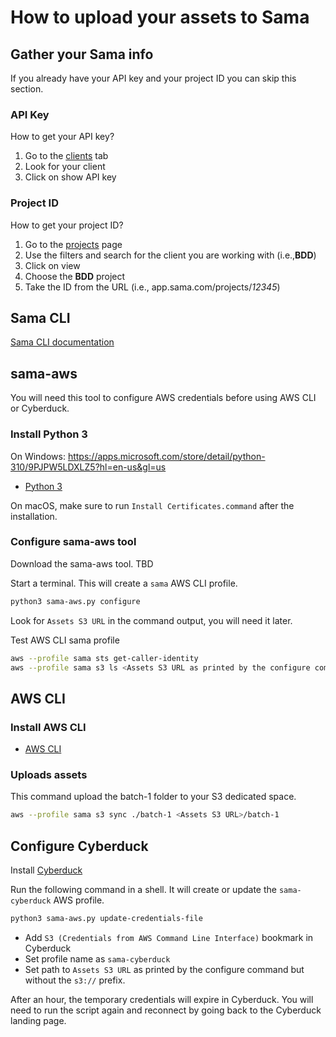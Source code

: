 # How to upload your assets to Sama

## Gather your Sama info

If you already have your API key and your project ID you can skip this section.

### API Key

How to get your API key?

1.   Go to the [clients](https://app.sama.com/clients) tab
2.   Look for your client
3.   Click on show API key

### Project ID

How to get your project ID?

1.   Go to the [projects](https://app.sama.com/projects) page
2.   Use the filters and search for the client you are working with (i.e.,**BDD**)
3.   Click on view
4.   Choose the **BDD** project
5.   Take the ID from the URL (i.e., app.sama.com/projects/*12345*)

## Sama CLI

[Sama CLI documentation](https://docs.sama.com/reference/cli-overview)

## sama-aws

You will need this tool to configure AWS credentials before using AWS CLI or Cyberduck.

### Install Python 3

On Windows: https://apps.microsoft.com/store/detail/python-310/9PJPW5LDXLZ5?hl=en-us&gl=us

  * [Python 3](https://www.python.org/downloads/)

On macOS, make sure to run `Install Certificates.command` after the installation.

### Configure sama-aws tool

Download the sama-aws tool. TBD

Start a terminal. This will create a `sama` AWS CLI profile.

```bash
python3 sama-aws.py configure
```

Look for `Assets S3 URL` in the command output, you will need it later.

Test AWS CLI sama profile

```bash
aws --profile sama sts get-caller-identity 
aws --profile sama s3 ls <Assets S3 URL as printed by the configure command>
```

## AWS CLI

### Install AWS CLI

  * [AWS CLI](https://aws.amazon.com/cli/)

### Uploads assets

This command upload the batch-1 folder to your S3 dedicated space.

```bash
aws --profile sama s3 sync ./batch-1 <Assets S3 URL>/batch-1
```

## Configure Cyberduck

Install [Cyberduck](https://cyberduck.io/)

Run the following command in a shell. It will create or update the `sama-cyberduck` AWS profile.

```bash
python3 sama-aws.py update-credentials-file
```

- Add `S3 (Credentials from AWS Command Line Interface)` bookmark in Cyberduck
- Set profile name as `sama-cyberduck`
- Set path to `Assets S3 URL` as printed by the configure command but without the `s3://` prefix.

After an hour, the temporary credentials will expire in Cyberduck. You will need to run the script again and reconnect by going back to the Cyberduck landing page.
